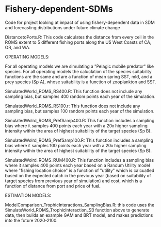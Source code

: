 # Fishery-dependent-SDMs
Code for project looking at impact of using fishery-dependent data in SDM and forecasting distributions under future climate change

DistancetoPorts.R: This code calculates the distance from every cell in the ROMS extent to 5 different fishing ports along the US West Coasts of CA, OR, and WA. 

OPERATING MODELS:

For all operating models we are simulating a "Pelagic mobile predator" like species. For all operating models the caluclation of the species suitability functions are the same and are a function of mean spring SST, mld, and a prey species (Sp A), whose suitability is a function of zooplankton and SST. 

SimulatedWorld_ROMS_RS400.R: This function does not include any sampling bias, but samples 400 random points each year of the simulation.

SimulatedWorld_ROMS_RS100.r: This function does not include any sampling bias, but samples 100 random points each year of the simulation.

SimulatedWolrd_ROMS_PrefSamp400.R: This function includes a sampling bias where it samples 400 points each year with a 20x higher sampling intensity within the area of highest suitability of the target species (Sp B). 

SimulatedWolrd_ROMS_PrefSamp100.R: This function includes a sampling bias where it samples 100 points each year with a 20x higher sampling intensity within the area of highest suitability of the target species (Sp B). 

SimulatedWolrd_ROMS_RUM400.R: This function includes a sampling bias where it samples 400 points each year based on a Randum Utility model where "fishing location choice" is a function of "utility" which is calcuatled based on the expected catch in the previous year (based on suitability of target species from previous year of simulation) and cost, which is a function of distance from port and price of fuel. 

ESTIMATION MODELS:

ModelComparison_TrophicInteractions_SamplingBias.R: this code uses the SimulateWorld_ROMS_TrophicInteraction_SB function above to generate data, then builds an example GAM and BRT model, and makes predictions into the future 2020-2100. 

